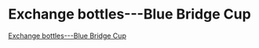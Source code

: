 # Exchange bottles---Blue Bridge Cup
[Exchange bottles---Blue Bridge Cup](https://aiwithcloud.com/2022/09/15/exchange_bottles___blue_bridge_cup/)